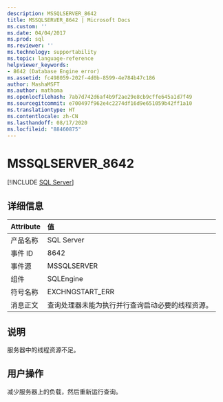 ```yaml
---
description: MSSQLSERVER_8642
title: MSSQLSERVER_8642 | Microsoft Docs
ms.custom: ''
ms.date: 04/04/2017
ms.prod: sql
ms.reviewer: ''
ms.technology: supportability
ms.topic: language-reference
helpviewer_keywords:
- 8642 (Database Engine error)
ms.assetid: fc498059-202f-4d0b-8599-4e784b47c186
author: MashaMSFT
ms.author: mathoma
ms.openlocfilehash: 7ab7d742d6af4b9f2ae29e8cb9cffe645a1d7f49
ms.sourcegitcommit: e700497f962e4c2274df16d9e651059b42ff1a10
ms.translationtype: HT
ms.contentlocale: zh-CN
ms.lasthandoff: 08/17/2020
ms.locfileid: "88460875"
---
```

# <a name="mssqlserver_8642"></a>MSSQLSERVER_8642
 [!INCLUDE [SQL Server](../../includes/applies-to-version/sqlserver.md)]
  
## <a name="details"></a>详细信息  
  
| Attribute | 值 |  
| :-------- | :---- |  
|产品名称|SQL Server|  
|事件 ID|8642|  
|事件源|MSSQLSERVER|  
|组件|SQLEngine|  
|符号名称|EXCHNGSTART_ERR|  
|消息正文|查询处理器未能为执行并行查询启动必要的线程资源。|  
  
## <a name="explanation"></a>说明  
服务器中的线程资源不足。  
  
## <a name="user-action"></a>用户操作  
减少服务器上的负载，然后重新运行查询。  
  
